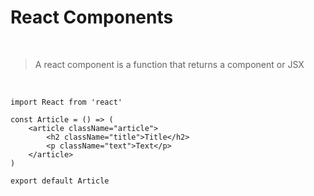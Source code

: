 # React Components

<br>

> A react component is a function that returns a component or JSX

<br>

```tsx
import React from 'react'

const Article = () => (
    <article className="article">
        <h2 className="title">Title</h2>
        <p className="text">Text</p>
    </article>
)

export default Article
```

<!--
* ES modules
* erstmal kein css
-->
